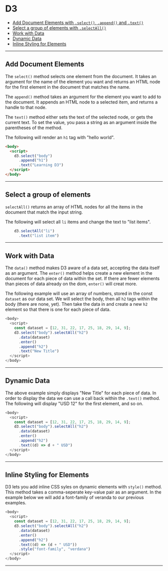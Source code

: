 # D3

* [Add Document Elements with `.select()`, `.append()` and `.text()`](#Add-Document-Elements)
* [Select a group of elements with `.selectAll()`](#Select-a-group-of-elements)
* [Work with Data](#Work-with-Data)
* [Dynamic Data](#Dynamic-Data)
* [Inline Styling for Elements](#Inline-Styling-for-Elements)

***

## Add Document Elements

The `select()` method selects one element from the document. It takes an argument for the name of the element you want and returns an HTML node for the first element in the document that matches the name. 

The `append()` method takes an argument for the element you want to add to the document. It appends an HTML node to a selected item, and returns a handle to that node.

The `text()` method either sets the text of the selected node, or gets the current text. To set the value, you pass a string as an argument inside the parentheses of the method.

The following will render an `h1` tag with "hello world".

```html
<body>
  <script>
    d3.select("body")
      .append("h1")
      .text("Learning D3")
  </script>
</body>
```
***
## Select a group of elements

`selectAll()` returns an array of HTML nodes for all the items in the document that match the input string. 

The following will select all `li` items and change the text to "list items".

```javascript
    d3.selectAll("li")
      .text("list item")
```
***
## Work with Data

The `data()` method makes D3 aware of a data set, accepting the data itself as an argument.  The `enter()` method helps create a new element in the document for each piece of data within the set.  If there are fewer elements than pieces of data already on the dom, `enter()` will creat more.

The following example will use an array of numbers, stored in the const `dataset` as our data set.  We will select the body, then all `h2` tags within the body (there are none, yet).  Then take the data in and create a new `h2` element so that there is one for each piece of data.

```javascript
<body>
  <script>
    const dataset = [12, 31, 22, 17, 25, 18, 29, 14, 9];
    d3.select("body").selectAll("h2")
      .data(dataset)
      .enter()
      .append("h2")
      .text("New Title")
  </script>
</body>
```
***
## Dynamic Data

The above example simply displays "New Title" for each piece of data.  In order to display the data we can use a call back within the `.text()` method.  The following will display "USD 12" for the first element, and so on.
```javascript
<body>
  <script>
    const dataset = [12, 31, 22, 17, 25, 18, 29, 14, 9];
    d3.select("body").selectAll("h2")
      .data(dataset)
      .enter()
      .append("h2")
      .text((d) => d + " USD")
  </script>
</body>
```
***
## Inline Styling for Elements

D3 lets you add inline CSS syles on dynamic elements with `style()` method.  This method takes a comma-seperate key-value pair as an argument.  In the example below we will add a font-family of veranda to our previous examples.

```javascript
<body>
  <script>
    const dataset = [12, 31, 22, 17, 25, 18, 29, 14, 9];
    d3.select("body").selectAll("h2")
      .data(dataset)
      .enter()
      .append("h2")
      .text((d) => (d + " USD"))
      .style("font-family", "verdana")
  </script>
</body>
```
***
